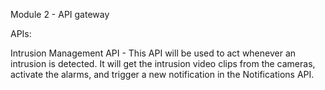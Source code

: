 Module 2 - API gateway


APIs:

Intrusion Management API - This API will be used to act whenever an intrusion is detected. It will get the intrusion video clips from the cameras, activate the alarms, and trigger a new notification in the Notifications API.
